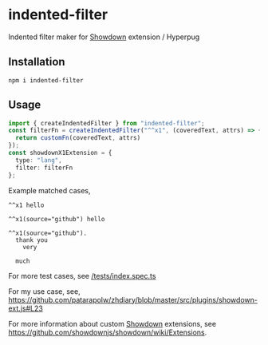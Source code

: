 # indented-filter

Indented filter maker for [Showdown](https://github.com/showdownjs/showdown) extension / Hyperpug

## Installation

```
npm i indented-filter
```

## Usage

```typescript
import { createIndentedFilter } from "indented-filter";
const filterFn = createIndentedFilter("^^x1", (coveredText, attrs) => {
  return customFn(coveredText, attrs)
});
const showdownX1Extension = {
  type: "lang",
  filter: filterFn
};
```

Example matched cases,

```
^^x1 hello
```

```
^^x1(source="github") hello
```

```
^^x1(source="github").
  thank you
    very

  much
```

For more test cases, see [/tests/index.spec.ts](/tests/index.spec.ts)

For my use case, see, <https://github.com/patarapolw/zhdiary/blob/master/src/plugins/showdown-ext.js#L23>

For more information about custom [Showdown](https://github.com/showdownjs/showdown) extensions, see <https://github.com/showdownjs/showdown/wiki/Extensions>.

